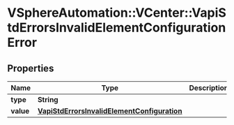 # VSphereAutomation::VCenter::VapiStdErrorsInvalidElementConfigurationError

## Properties
Name | Type | Description | Notes
------------ | ------------- | ------------- | -------------
**type** | **String** |  | [optional] 
**value** | [**VapiStdErrorsInvalidElementConfiguration**](VapiStdErrorsInvalidElementConfiguration.md) |  | [optional] 


